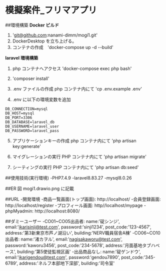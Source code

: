 # 模擬案件\_フリマアプリ

##環境構築
**Docker ビルド**

1. 'git@github.com:nanami-dimm/mogi1.git'
2. DockerDesktop を立ち上げる。
3. コンテナの作成　'docker-compose up -d --build'

**laravel 環境構築**

1. php コンテナへアクセス
   'docker-compose exec php bash'
2. 'composer install'

3. .env ファイルの作成
   php コンテナ内にて
   'cp .env.example .env'

4. .env に以下の環境変数を追加

```text
DB_CONNECTION=mysql
DB_HOST=mysql
DB_PORT=3306
DB_DATABASE=laravel_db
DB_USERNAME=laravel_user
DB_PASSWORD=laravel_pass
```

5. アプリケーションキーの作成
   php コンテナ内にて
   'php artisan key:generate'

6. マイグレーションの実行
   PHP コンテナ内にて
   'php artisan migrate'

7. シーティングの実行
   PHP コンテナ内にて
   'php artisan db:seed'

##使用技術(実行環境)
-PHP7.4.9
-laravel8.83.27
-mysql8.0.26

##ER 図
mogi1.drawio.png に記載

##URL -開発環境 -商品一覧画面(トップ画面): http://localhost/ -会員登録画面: http://localhost/register -プロフィール画面: http//localhost/mypage
-phpMyadmin: http://localhost:8080/

##ダミーユーザー
-CO01~CO05出品者: name:'碇シンジ', email:'ikarisinji@test.com', password:'sinji1234', post_code:'123-4567', address:'第3新東京市芦ノ湖沿い', building:'NERV職員宿舎A棟'
-CO06~CO10出品者: name:'渚カヲル', email:'nagisakaworu@test.com', password:'kaworu3456', post_code:'234-5678', address:'月面基地タブハベース', building:'第5使徒監視区画'
-出品商品なし: name:'碇ゲンドウ', email:'ikarigendou@test.com', password:'gendou7890', post_code:'345-6789', address:'ネルフ本部地下深部', building:'司令室'

